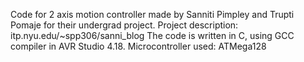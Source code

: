 Code for 2 axis motion controller made by Sanniti Pimpley and Trupti Pomaje for their undergrad project. 
Project description: itp.nyu.edu/~spp306/sanni_blog
The code is written in C, using GCC compiler in AVR Studio 4.18. Microcontroller used: ATMega128
